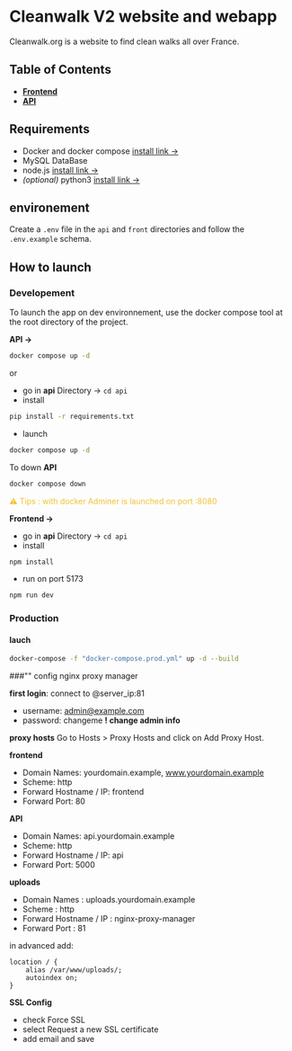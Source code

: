 # Cleanwalk V2 website and webapp

Cleanwalk.org is a website to find clean walks all over France.

## Table of Contents

- **[Frontend](front/README.md)**
- **[API](api/README.md)**

## Requirements

- Docker and docker compose [install link ->](https://docs.docker.com/engine/install/)
- MySQL DataBase
- node.js [install link ->](https://nodejs.org/fr)
- *(optional)* python3 [install link ->](https://www.python.org/downloads/)

## environement
Create a `.env` file in the `api` and `front` directories and follow the `.env.example` schema.

## How to launch

### Developement

To launch the app on dev environnement, use the docker compose tool at the root directory of the project.

**API ->**

```bash
docker compose up -d
```
or <br />
- go in **api** Directory -> `cd api`
- install
```bash
pip install -r requirements.txt
```
- launch
```bash
docker compose up -d
```

To down **API**

```bash
docker compose down
```

<div style="color:#f1c232">⚠️ Tips : with docker Adminer is launched on port :8080 </div>

**Frontend ->**
- go in **api** Directory -> `cd api`
- install
```bash
npm install
```
- run on port 5173
```bash
npm run dev
```

### Production

#### lauch
```bash
docker-compose -f "docker-compose.prod.yml" up -d --build
```

###"" config nginx proxy manager

**first login**: connect to @server_ip:81
- username: admin@example.com
- password: changeme    **! change admin info**

**proxy hosts**
Go to Hosts > Proxy Hosts and click on Add Proxy Host.

**frontend**
- Domain Names: yourdomain.example, www.yourdomain.example
- Scheme: http
- Forward Hostname / IP: frontend
- Forward Port: 80

**API**
- Domain Names: api.yourdomain.example
- Scheme: http
- Forward Hostname / IP: api
- Forward Port: 5000

**uploads**
- Domain Names : uploads.yourdomain.example
- Scheme : http
- Forward Hostname / IP : nginx-proxy-manager
- Forward Port : 81

in advanced add:
```
location / {
    alias /var/www/uploads/;
    autoindex on;
}
```

**SSL Config**
- check Force SSL
- select Request a new SSL certificate
- add email and save





